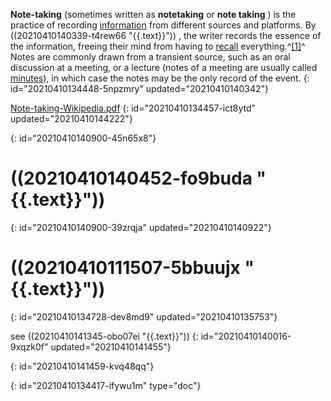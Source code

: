 **Note-taking** (sometimes written as **notetaking** or **note taking** ) is the practice of recording [information](https://en.wikipedia.org/wiki/Information "Information") from different sources and platforms. By ((20210410140339-t4rew66 "{{.text}}")) , the writer records the essence of the information, freeing their mind from having to [recall](https://en.wikipedia.org/wiki/Information_retrieval "Information retrieval") everything.^[[1]](https://en.wikipedia.org/wiki/Note-taking#cite_note-Dror-1)^ Notes are commonly drawn from a transient source, such as an oral discussion at a meeting, or a lecture (notes of a meeting are usually called [minutes](https://en.wikipedia.org/wiki/Minutes "Minutes")), in which case the notes may be the only record of the event.
{: id="20210410134448-5npzmry" updated="20210410140342"}

[Note-taking-Wikipedia.pdf](assets/Note-taking_-_Wikipedia-20210410134727-vvbxows.pdf)
{: id="20210410134457-ict8ytd" updated="20210410144222"}

{: id="20210410140900-45n65x8"}

# ((20210410140452-fo9buda "{{.text}}"))
{: id="20210410140900-39zrqja" updated="20210410140922"}

# ((20210410111507-5bbuujx "{{.text}}"))
{: id="20210410134728-dev8md9" updated="20210410135753"}

see ((20210410141345-obo07ei "{{.text}}"))
{: id="20210410140016-9xqzk0f" updated="20210410141455"}

{: id="20210410141459-kvq48qq"}


{: id="20210410134417-ifywu1m" type="doc"}
